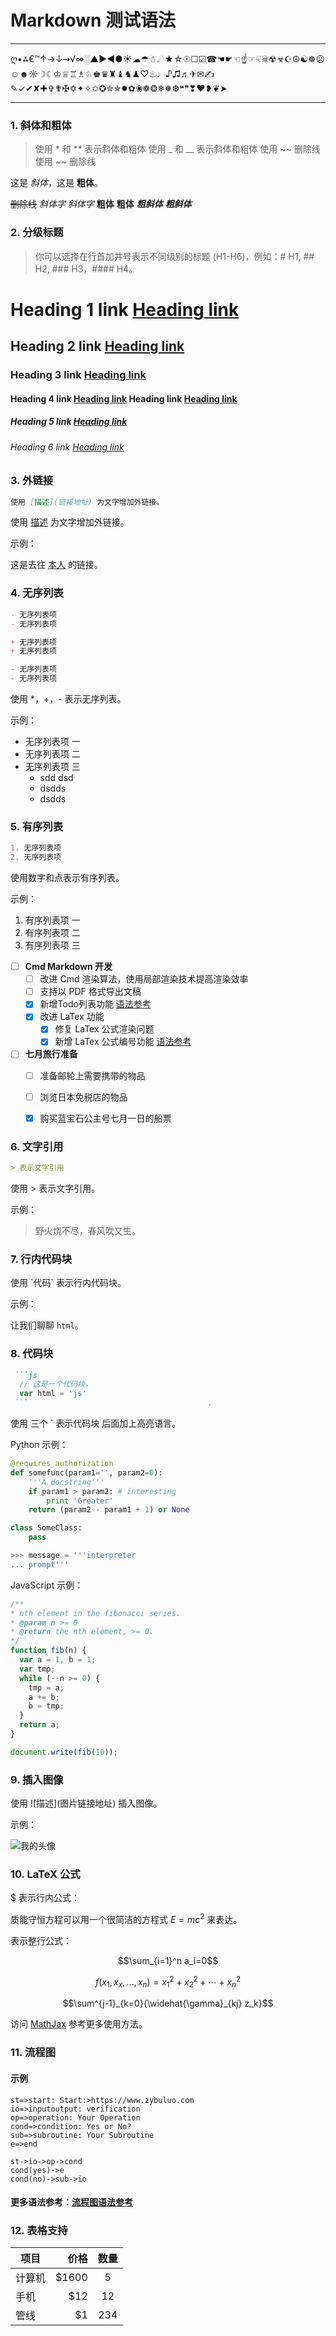 
# Markdown 测试语法

---

ღ•⁂€™↑→↓⇝√∞░▲▶◀●☀☁☂☃☄★☆☉☐☑☎☚☛☜☝☞☟☠☢☣☪☮☯☸☹☺☻☼☽☾♔♕♖♗♘♚♛♜♝♞♟♡♨♩♪♫♬✈✉✍✎✓✔✘✚✞✟✠✡✦✧✩✪✮✯✹✿❀❁❂❄❅❆❝❞❣❤❥❦➤

---

### 1. 斜体和粗体

> 使用 * 和 ** 表示斜体和粗体
> 使用 _ 和 __ 表示斜体和粗体
> 使用 ~~ 删除线
> 使用 ~~ 删除线

这是 *斜体*，这是 **粗体**。

~~删除线~~
*斜体字*      _斜体字_
**粗体**  __粗体__
***粗斜体*** ___粗斜体___



### 2. 分级标题

> 你可以选择在行首加井号表示不同级别的标题 (H1-H6)，例如：# H1, ## H2, ### H3，#### H4。

# Heading 1 link [Heading link](http://github.com/nobey "Heading link")
## Heading 2 link [Heading link](http://github.com/nobey "Heading link")
### Heading 3 link [Heading link](http://github.com/nobey "Heading link")
#### Heading 4 link [Heading link](http://github.com/nobey "Heading link") Heading link [Heading link](http://github.com/nobey "Heading link")
##### Heading 5 link [Heading link](http://github.com/nobey "Heading link")
###### Heading 6 link [Heading link](http://github.com/nobey "Heading link")




### 3. 外链接
```md
使用 [描述](链接地址) 为文字增加外链接。
```
使用 [描述](链接地址) 为文字增加外链接。

示例：

这是去往 [本人](http://github.com/nobey) 的链接。

### 4. 无序列表

```md
- 无序列表项
- 无序列表项

+ 无序列表项
+ 无序列表项

- 无序列表项
- 无序列表项
```

使用 *，+，- 表示无序列表。

示例：

- 无序列表项 一
- 无序列表项 二
- 无序列表项 三
  - sdd
    dsd
  - dsdds
  - dsdds

### 5. 有序列表


```md
1. 无序列表项
2. 无序列表项
```

使用数字和点表示有序列表。

示例：

1. 有序列表项 一
2. 有序列表项 二
3. 有序列表项 三

        
- [ ] **Cmd Markdown 开发**
    - [ ] 改进 Cmd 渲染算法，使用局部渲染技术提高渲染效率
    - [ ] 支持以 PDF 格式导出文稿
    - [x] 新增Todo列表功能 [语法参考](https://github.com/blog/1375-task-lists-in-gfm-issues-pulls-comments)
    - [x] 改进 LaTex 功能
        - [x] 修复 LaTex 公式渲染问题
        - [x] 新增 LaTex 公式编号功能 [语法参考](http://docs.mathjax.org/en/latest/tex.html#tex-eq-numbers)
- [ ] **七月旅行准备**
    - [ ] 准备邮轮上需要携带的物品
    - [ ] 浏览日本免税店的物品
    - [x] 购买蓝宝石公主号七月一日的船票


### 6. 文字引用

```md
> 表示文字引用
```
使用 > 表示文字引用。

示例：

> 野火烧不尽，春风吹又生。

### 7. 行内代码块

使用 \`代码` 表示行内代码块。

示例：

让我们聊聊 `html`。

### 8. 代码块


```md
 ```js
  // 这是一个代码块，
  var html = 'js'
 ```                                        .
```
使用 三个 ` 表示代码块 后面加上高亮语言。

Python 示例：

```python
@requires_authorization
def somefunc(param1='', param2=0):
    '''A docstring'''
    if param1 > param2: # interesting
        print 'Greater'
    return (param2 - param1 + 1) or None

class SomeClass:
    pass

>>> message = '''interpreter
... prompt'''
```

JavaScript 示例：

``` javascript
/**
* nth element in the fibonacci series.
* @param n >= 0
* @return the nth element, >= 0.
*/
function fib(n) {
  var a = 1, b = 1;
  var tmp;
  while (--n >= 0) {
    tmp = a;
    a += b;
    b = tmp;
  }
  return a;
}

document.write(fib(10));
```

### 9.  插入图像

使用 \!\[描述](图片链接地址) 插入图像。

示例：

![我的头像](https://avatars.githubusercontent.com/u/10740524?v=4) 


### 10. LaTeX 公式

$ 表示行内公式： 

质能守恒方程可以用一个很简洁的方程式 $E=mc^2$ 来表达。

表示整行公式：

$$\sum_{i=1}^n a_i=0$$

$$f(x_1,x_x,\ldots,x_n) = x_1^2 + x_2^2 + \cdots + x_n^2 $$

$$\sum^{j-1}_{k=0}{\widehat{\gamma}_{kj} z_k}$$

访问 [MathJax](http://meta.math.stackexchange.com/questions/5020/mathjax-basic-tutorial-and-quick-reference) 参考更多使用方法。





### 11. 流程图

#### 示例

```flow
st=>start: Start:>https://www.zybuluo.com
io=>inputoutput: verification
op=>operation: Your Operation
cond=>condition: Yes or No?
sub=>subroutine: Your Subroutine
e=>end

st->io->op->cond
cond(yes)->e
cond(no)->sub->io
```

#### 更多语法参考：[流程图语法参考](http://adrai.github.io/flowchart.js/)

### 12. 表格支持

| 项目        | 价格   |  数量  |
| --------   | -----:  | :----:  |
| 计算机     | \$1600 |   5     |
| 手机        |   \$12   |   12   |
| 管线        |    \$1    |  234  |

